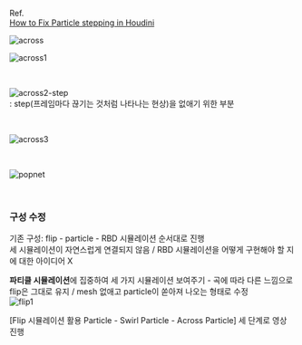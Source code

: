 Ref.    
[How to Fix Particle stepping in Houdini](https://youtu.be/WoR18FPGqk8)  


![across](https://user-images.githubusercontent.com/90232599/146449772-295d1f7a-996d-4333-8580-05adaab8a17e.jpg) 

![across1](https://user-images.githubusercontent.com/90232599/146450095-22f44e57-dfcf-4f24-b9f6-bef9a985e3aa.jpg)

<br/>

![across2-step](https://user-images.githubusercontent.com/90232599/146450097-c78fda32-a1e2-4ad4-8f77-58dc8ef0ade9.jpg)    
: step(프레임마다 끊기는 것처럼 나타나는 현상)을 없애기 위한 부분 

<br/>

![across3](https://user-images.githubusercontent.com/90232599/146450104-6d8eb0fd-f7ef-42a7-ae38-c99d7b5a9807.jpg)

<br/>

![popnet](https://user-images.githubusercontent.com/90232599/146450310-7defe413-9e9a-4276-abb1-e29e0e9b4e86.jpg)

<br/>  

### 구성 수정
기존 구성: flip - particle - RBD 시뮬레이션 순서대로 진행      
세 시뮬레이션이 자연스럽게 연결되지 않음 / RBD 시뮬레이션을 어떻게 구현해야 할 지에 대한 아이디어 X      

**파티클 시뮬레이션**에 집중하여 세 가지 시뮬레이션 보여주기 - 곡에 따라 다른 느낌으로    
flip은 그대로 유지 / mesh 없애고 particle이 쏟아져 나오는 형태로 수정     
![flip1](https://user-images.githubusercontent.com/90232599/146450769-5ef6e3a1-79ca-47dd-8c96-1765896460ca.jpg)     

[Flip 시뮬레이션 활용 Particle - Swirl Particle - Across Particle] 세 단계로 영상 진행   
